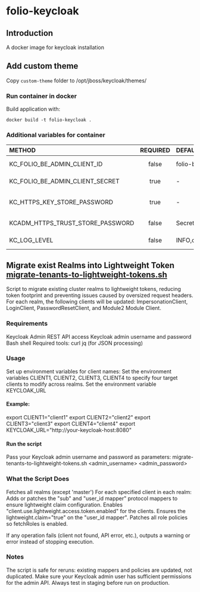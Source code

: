 # folio-keycloak

## Introduction

A docker image for keycloak installation

## Add custom theme 

Copy `custom-theme` folder to /opt/jboss/keycloak/themes/

### Run container in docker

Build application with:

```shell
docker build -t folio-keycloak .
```


### Additional variables for container

| METHOD                           | REQUIRED | DEFAULT VALUE                                                   | DESCRIPTION                 |
|:---------------------------------|:--------:|:----------------------------------------------------------------|:----------------------------|
| KC_FOLIO_BE_ADMIN_CLIENT_ID      |  false   | folio-backend-admin-client                                      | Folio backend client id     |
| KC_FOLIO_BE_ADMIN_CLIENT_SECRET  |   true   | -                                                               | Folio backend client secret |
| KC_HTTPS_KEY_STORE_PASSWORD      |   true   | -                                                               | BCFSK Keystore password     |
| KCADM_HTTPS_TRUST_STORE_PASSWORD |  false   | SecretPassword                                                  | Truststore password         |
| KC_LOG_LEVEL                     |  false   | INFO,org.keycloak.common.crypto:TRACE,org.keycloak.crypto:TRACE | Keycloak log level          |


## Migrate exist Realms into Lightweight Token  [migrate-tenants-to-lightweight-tokens.sh](keycloak-scripts/migrate-tenants-to-lightweight-tokens.sh)
Script to migrate existing cluster realms to lightweight tokens, reducing token footprint and preventing issues caused by oversized request headers.
For each realm, the following clients will be updated: ImpersonationClient, LoginClient, PasswordResetClient, and Module2 Module Client.

### Requirements
Keycloak Admin REST API access
Keycloak admin username and password
Bash shell
Required tools:
  curl
  jq (for JSON processing)

###  Usage
Set up environment variables for client names:
  Set the environment variables CLIENT1, CLIENT2, CLIENT3, CLIENT4 to specify four target clients to modify across realms.
  Set the environment variable KEYCLOAK_URL

#### Example:

export CLIENT1="client1"
export CLIENT2="client2"
export CLIENT3="client3"
export CLIENT4="client4"
export KEYCLOAK_URL="http://your-keycloak-host:8080"
#### Run the script

Pass your Keycloak admin username and password as parameters:
  migrate-tenants-to-lightweight-tokens.sh <admin_username> <admin_password>
   

### What the Script Does
Fetches all realms (except 'master')
For each specified client in each realm:
  Adds or patches the "sub" and "user_id mapper" protocol mappers to ensure lightweight claim configuration.
Enables "client.use.lightweight.access.token.enabled" for the clients.
Ensures the lightweight.claim="true" on the "user_id mapper".
Patches all role policies so fetchRoles is enabled.

If any operation fails (client not found, API error, etc.), outputs a warning or error instead of stopping execution.

### Notes
The script is safe for reruns: existing mappers and policies are updated, not duplicated.
Make sure your Keycloak admin user has sufficient permissions for the admin API.
Always test in staging before run on production.